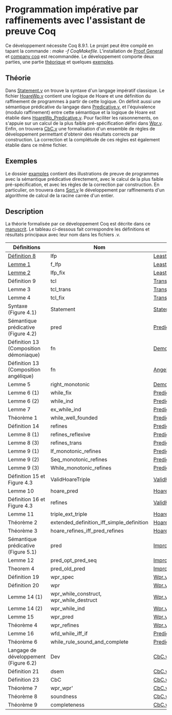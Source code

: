 # Programmation impérative par raffinements avec l'assistant de preuve Coq

Ce développement nécessite Coq 8.9.1. Le projet peut être compilé en tapant la commande : *make -f CoqMakefile*. L'installation de [Proof General](https://proofgeneral.github.io/) et [company coq](https://github.com/cpitclaudel/company-coq) est recommandée. Le développement comporte deux parties, une partie [théorique](./src/theory) et quelques [exemples](./src/examples).

## Théorie

Dans [Statement.v](./src/theory/Statement.v) on trouve la syntaxe d'un langage impératif classique. Le fichier [HoareWp.v](./src/theory/HoareWp.v) contient une logique de Hoare et une définition du raffinement de programmes à partir de cette logique. On définit aussi une sémantique prédicative du langage dans [Predicative.v](./src/theory/Predicative.v), et l'équivalence (modulo raffinement) entre cette 
sémantique et la logique de Hoare est établie dans [HoareWp_Predicative.v](./src/theory/HoareWp_Predicative.v). Pour faciliter les raisonnements, on s'appuie sur un calcul de la plus faible pré-spécification défini dans [Wpr.v](src/theory/Wpr.v). Enfin, on trouvera [CbC.v](./src/theory/CbC.v) une formalisation d'un ensemble de règles de développement permettant d'obtenir des résultats corrects par construction. La correction et la complétude de ces règles est également établie dans ce même fichier.

## Exemples

Le dossier [examples](./src/examples) contient des illustrations de preuve de programmes avec la sémantique prédicative directement, avec le calcul de la plus faible pré-spécification, et avec les règles de la correction par construction. En particulier, on trouvera dans [Sqrt.v](./src/examples/Design_Sqrt.v) le développement par raffinements d'un algorithme de calcul de la racine carrée d'un entier.

## Description
La théorie formalisée par ce développement Coq est décrite dans ce [manuscrit](./sall-manuscrit.pdf). Le tableau ci-dessous fait correspondre les définitions et résultats principaux avec leur nom dans les fichiers .v.

| Définitions | Nom | Fichier |
| ----------- | --- | ------- |
| [Définition 8](./src/theory/LeastFixpoint.v#L7) | lfp | [LeastFixpoint.v](./src/theory/LeastFixpoint.v) |
| [Lemme 1](./src/theory/LeastFixpoint.v#L28) | f_lfp | [LeastFixpoint.v](./src/theory/LeastFixpoint.v) |
| [Lemme 2](./src/theory/LeastFixpoint.v#L51) | lfp_fix | [LeastFixpoint.v](./src/theory/LeastFixpoint.v) |
| Définition 9 | tcl | [TransitiveClosure.v](./src/theory/TransitiveClosure.v) |
| Lemme 3 | tcl_trans | [TransitiveClosure.v](./src/theory/TransitiveClosure.v) |
| Lemme 4 | tcl_fix | [TransitiveClosure.v](./src/theory/TransitiveClosure.v) |
| Syntaxe (Figure 4.1) | Statement | [Statement.v](./src/theory/Statement.v) |
| Sémantique prédicative (Figure 4.2) | pred | [Predicative.v](./src/theory/Predicative.v) |
| Définition 13 (Composition démoniaque) | fn | [DemonicComposition.v](./src/theory/DemonicComposition.v) |
| Définition 13 (Composition angélique) | fn | [AngelicComposition.v](./src/theory/AngelicComposition.v) |
| Lemme 5 | right_monotonic | [DemonicComposition.v](./src/theory/DemonicComposition.v) |
| Lemme 6 (1) | while_fix | [Predicative.v](./src/theory/Predicative.v) |
| Lemme 6 (2) | while_ind | [Predicative.v](./src/theory/Predicative.v) |
| Lemme 7 | ex_while_ind | [Predicative.v](./src/theory/Predicative.v) |
| Théorème 1 | while_well_founded | [Predicative.v](./src/theory/Predicative.v) |
| Définition 14 | refines | [Predicative.v](./src/theory/Predicative.v) |
| Lemme 8 (1) | refines_reflexive | [Predicative.v](./src/theory/Predicative.v) |
| Lemme 8 (3) | refines_trans | [Predicative.v](./src/theory/Predicative.v) |
| Lemme 9 (1) | If_monotonic_refines | [Predicative.v](./src/theory/Predicative.v) |
| Lemme 9 (2) | Seq_monotonic_refines | [Predicative.v](./src/theory/Predicative.v) |
| Lemme 9 (3) | While_monotonic_refines | [Predicative.v](./src/theory/Predicative.v) |
| Définition 15 et Figure 4.3 | ValidHoareTriple | [ValidHoareTriple.v](./src/theory/HoareWp.v) |
| Lemme 10 | hoare_pred | [HoareWp_Predicative.v](./src/theory/HoareWp_Predicative.v) |
| Définition 16 et Figure 4.3 | refines | [ValidHoareTriple.v](./src/theory/HoareWp.v) |
| Lemme 11 | triple_ext_triple | [HoareWp_Predicative.v](./src/theory/HoareWp_Predicative.v) |
| Théorème 2 | extended_definition_iff_simple_definition | [HoareWp_Predicative.v](./src/theory/HoareWp_Predicative.v) |
| Théorème 3 | hoare_refines_iff_pred_refines | [HoareWp_Predicative.v](./src/theory/HoareWp_Predicative.v) |
| Sémantique prédicative (Figure 5.1) | pred | [ImprovedPredicative.v](./src/theory/ImprovedPredicative.v) |
| Lemme 12 | pred_opt_pred_seq | [ImprovedPredicative.v](./src/theory/ImprovedPredicative.v) |
| Theorem 4 | pred_old_pred | [ImprovedPredicative.v](./src/theory/ImprovedPredicative.v) |
| Définition 19 | wpr_spec | [Wpr.v](./src/theory/Wpr.v) |
| Définition 20 | wpr | [Wpr.v](./src/theory/Wpr.v) |
| Lemme 14 (1) | wpr_while_construct, wpr_while_destruct | [Wpr.v](./src/theory/Wpr.v) |
| Lemme 14 (2) | wpr_while_ind | [Wpr.v](./src/theory/Wpr.v) |
| Lemme 15 | wpr_pred | [Wpr.v](./src/theory/Wpr.v) |
| Théorème 4 | wpr_refines | [Wpr.v](./src/theory/Wpr.v) |
| Lemme 16 | wfd_while_iff_if | [Predicative.v](./src/theory/Predicative.v) |
| Théorème 6 | while_rule_sound_and_complete | [Predicative.v](./src/theory/Predicative.v) |
| Langage de développement (Figure 6.2) | Dev | [CbC.v](./src/theory/CbC.v) |
| Définition 21 | dsem | [CbC.v](./src/theory/CbC.v) |
| Définition 23 | CbC | [CbC.v](./src/theory/CbC.v) |
| Théorème 7 | wpr_wpr' | [CbC.v](./src/theory/CbC.v) |
| Théorème 8 | soundness | [CbC.v](./src/theory/CbC.v) |
| Théorème 9 | completeness | [CbC.v](./src/theory/CbC.v) |
